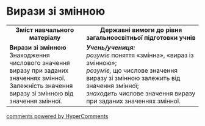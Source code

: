 <div id="hypercomments_widget" class="js-hypercomments-widget invisible"></div>

# Вирази зі змінною
<table>
  <tr>
    <td width="40%" align="center"><b>Зміст навчального матеріалу<b></td>
    <td width="60%" align="center"><b>Державні вимоги до рівня загальноосвітньої підготовки учнів</b></td>
  </tr>
  <tr>
    <td width="40%" style="vertical-align:top !important;"><b>Вирази зі змінною </b><br>
Знаходження числового значення виразу при заданих значеннях змінної.<br> 
Залежність значення виразу зі змінною від значення змінної.<br></td>
    <td width="60%" style="vertical-align:top !important;"><i><b>Учень/учениця:</b></i><br>
<i>розуміє</i> поняття «змінна», «вираз із змінною»;<br>
<i>розуміє,</i> що числове значення виразу зі змінною залежить від значення змінної;<br>
<i>знаходить</i> числове значення виразу при заданих значеннях змінної.<br></td>
  </tr>
</table>

<div class="js-hypercomments-container">
    <a href="http://hypercomments.com" class="hc-link" title="comments widget">comments powered by HyperComments</a>
</div>